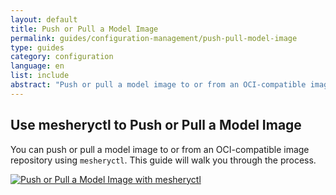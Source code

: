 ```yaml
---
layout: default
title: Push or Pull a Model Image
permalink: guides/configuration-management/push-pull-model-image
type: guides
category: configuration
language: en
list: include
abstract: "Push or pull a model image to or from an OCI-compatible image repository."
---
```


## Use mesheryctl to Push or Pull a Model Image

You can push or pull a model image to or from an OCI-compatible image repository using `mesheryctl`. This guide will walk you through the process.

[![Push or Pull a Model Image with mesheryctl](/assets/img/tasks/models/push-pull-models-oci-registry.svg)](/assets/img/tasks/models/push-pull-models-oci-registry.svg)
